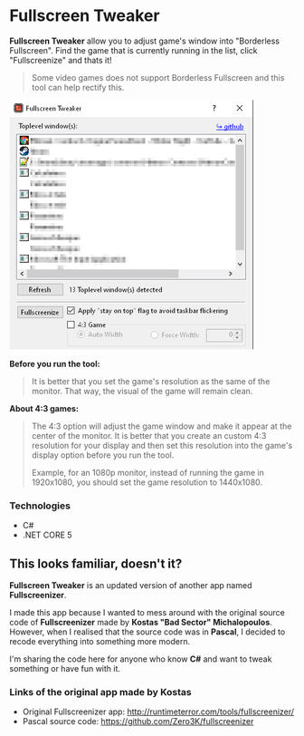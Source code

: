 # Fullscreen Tweaker

**Fullscreen Tweaker** allow you to adjust game's window into "Borderless Fullscreen". Find the game that is currently running in the list, click "Fullscreenize" and thats it!

> Some video games does not support Borderless Fullscreen and this tool can help rectify this.

![Screenshot](https://github.com/PMCDC/Fullscreentweaker/blob/4c5729c4300bcccae6764e6196693c15db3269ec/FT.Core/Images/FTScreenshot2.png)

**Before you run the tool:**
> It is better that you set the game's resolution as the same of the monitor. That way, the visual of the game will remain clean.

**About 4:3 games:**
> The 4:3 option will adjust the game window and make it appear at the center of the monitor. It is better that you create an custom 4:3 resolution for your display and then set this resolution into the game's display option before you run the tool. 
>
> Example, for an 1080p monitor, instead of running the game in 1920x1080, you should set the game resolution to 1440x1080.

### Technologies
- C#
- .NET CORE 5

## This looks familiar, doesn't it?

**Fullscreen Tweaker** is an updated version of another app named **Fullscreenizer**.

I made this app because I wanted to mess around with the original source code of **Fullscreenizer** made by **Kostas "Bad Sector" Michalopoulos**. However, when I realised that the source
code was in **Pascal**, I decided to recode everything into something more modern.

I'm sharing the code here for anyone who know **C#** and want to tweak something or have fun with it.

### Links of the original app made by **Kostas**
- Original Fullscreenizer app: http://runtimeterror.com/tools/fullscreenizer/
- Pascal source code: https://github.com/Zero3K/fullscreenizer
